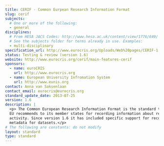 ```yaml
---
title: CERIF - Common Eurpean Research Information Format
slug: cerif
subjects:
  # One or more of the following:
  - general
disciplines:
  # From HESA JACS Codes: http://www.hesa.ac.uk/content/view/1776/649/
  # See the subjects folder for terms already in use. Examples:
  - multi-disciplinary
specification_url: http://www.eurocris.org/Uploads/Web%20pages/CERIF-1.6/documentation/MInfo.html
status: Testing & review (version 1.6)
website: http://www.eurocris.org/cerif/main-features-cerif
sponsors:
  - name: euroCRIS
    url: http://www.eurocris.org
  - name: European University Infromation System
    url: http://www.eunis.org
contact: Anna van Saksenlaan
contact_email: eurocris@eurocris.org
standard_update_date: 2013-07-25
version: 1.6
description: |
  <p> The Common European Research Information Format is the standard that the
  EU recommends to its member states for recording information about research
  activity. Since version 1.6 it has included specific support for recording
  metadata for datasets.</p>
# The following are constants: do not modify
layout: standard
type: standard
---
```

